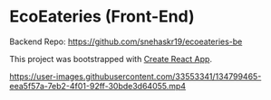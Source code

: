 # EcoEateries (Front-End) 

Backend Repo: https://github.com/snehaskr19/ecoeateries-be

This project was bootstrapped with [Create React App](https://github.com/facebook/create-react-app).


https://user-images.githubusercontent.com/33553341/134799465-eea5f57a-7eb2-4f01-92ff-30bde3d64055.mp4
